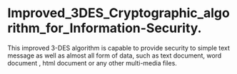 # Improved_3DES_Cryptographic_algorithm_for_Information-Security.
This improved 3-DES algorithm is capable to provide security to simple text message as well as almost all form of data, such as text document, word document , html document or any other multi-media files.
